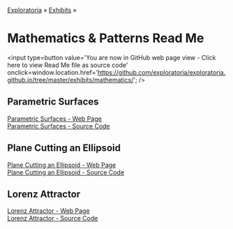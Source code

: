 [Exploratoria]( http://exploratoria.github.io ) &raquo; [Exhibits]( http://exploratoria.github.io/exhibits/ ) &raquo;

Mathematics & Patterns Read Me
====

<span style=display:none; >[You are now in GitHub source code view - Click here to view Read Me file as a web page]( http://exploratoria.github.io/exhibits/mathematics/index.html "View file as a web page." ) </span>
<input type=button value='You are now in GitHub web page view - Click here to view Read Me file as source code' onclick=window.location.href='https://github.com/exploratoria/exploratoria.github.io/tree/master/exhibits/mathematics/'; />

## Parametric Surfaces

[Parametric Surfaces - Web Page]( http://exploratoria.github.io/exhibits/mathematics/parametric-surfaces/index.html )  
[Parametric Surfaces - Source Code]( https://github.com/exploratoria/exploratoria.github.io/tree/master/exhibits/mathematics/parametric-surfaces/ )

## Plane Cutting an Ellipsoid

[Plane Cutting an Ellipsoid - Web Page]( http://exploratoria.github.io/exhibits/mathematics/plane-cutting-ellipsoid/index.html )  
[Plane Cutting an Ellipsoid - Source Code]( https://github.com/exploratoria/exploratoria.github.io/tree/master/exhibits/mathematics/plane-cutting-ellipsoid/ )

## Lorenz Attractor

[Lorenz Attractor - Web Page]( http://exploratoria.github.io/exhibits/mathematics/lorenz-attractor/index.html )  
[Lorenz Attractor - Source Code]( https://github.com/exploratoria/exploratoria.github.io/tree/master/exhibits/mathematics/lorenz-attractor/ )
